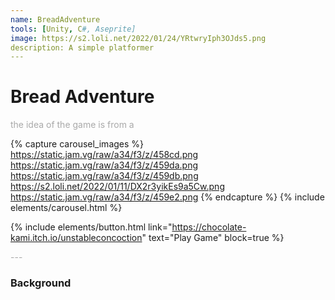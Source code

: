 ```yaml
---
name: BreadAdventure
tools: [Unity, C#, Aseprite]
image: https://s2.loli.net/2022/01/24/YRtwryIph3OJds5.png
description: A simple platformer
---
```


# Bread Adventure

<p style="color:DarkGrey">
the idea of the game is from a
</p>

{% capture carousel_images %}
https://static.jam.vg/raw/a34/f3/z/458cd.png
https://static.jam.vg/raw/a34/f3/z/459da.png
https://static.jam.vg/raw/a34/f3/z/459db.png
https://s2.loli.net/2022/01/11/DX2r3yikEs9a5Cw.png
https://static.jam.vg/raw/a34/f3/z/459e2.png
{% endcapture %}
{% include elements/carousel.html %}

{% include elements/button.html link="https://chocolate-kami.itch.io/unstableconcoction" text="Play Game" block=true %}

<p class="text-center" style="color:DarkGrey">
---
</p>

<h3 class="text-center"> 
Background
</h3>
<br>